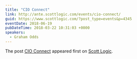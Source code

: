 ```yaml
---
title: "CIO Connect"
link: http://ante.scottlogic.com/events/cio-connect/
guid: https://www.scottlogic.com/?post_type=events&p=4345
eventDate: 2018-06-19
pubDateTime: 2018-03-22 10:31:03 +0000
speakers:
  - Graham Odds
---
```


<p>The post <a rel="nofollow" href="http://ante.scottlogic.com/events/cio-connect/">CIO Connect</a> appeared first on <a rel="nofollow" href="http://ante.scottlogic.com">Scott Logic</a>.</p>